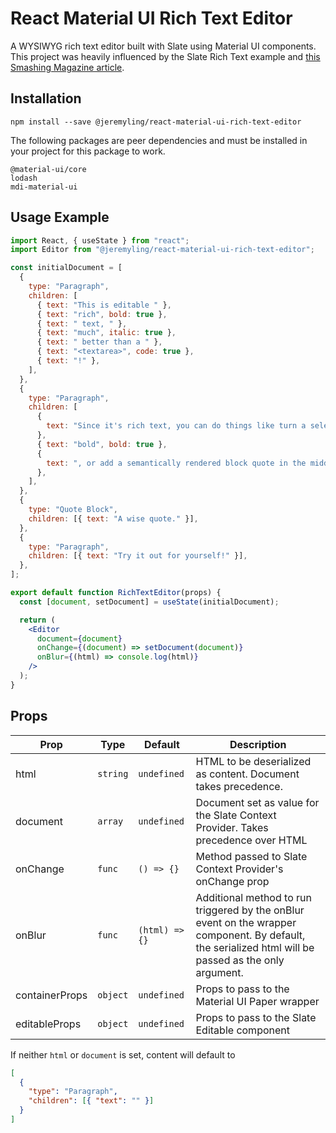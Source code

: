 # React Material UI Rich Text Editor

A WYSIWYG rich text editor built with Slate using Material UI components. This project was heavily influenced by the Slate Rich Text example and [this Smashing Magazine article](https://www.smashingmagazine.com/2021/05/building-wysiwyg-editor-javascript-slatejs/).

## Installation

```
npm install --save @jeremyling/react-material-ui-rich-text-editor
```

The following packages are peer dependencies and must be installed in your project for this package to work.

```
@material-ui/core
lodash
mdi-material-ui
```

## Usage Example

```jsx
import React, { useState } from "react";
import Editor from "@jeremyling/react-material-ui-rich-text-editor";

const initialDocument = [
  {
    type: "Paragraph",
    children: [
      { text: "This is editable " },
      { text: "rich", bold: true },
      { text: " text, " },
      { text: "much", italic: true },
      { text: " better than a " },
      { text: "<textarea>", code: true },
      { text: "!" },
    ],
  },
  {
    type: "Paragraph",
    children: [
      {
        text: "Since it's rich text, you can do things like turn a selection of text ",
      },
      { text: "bold", bold: true },
      {
        text: ", or add a semantically rendered block quote in the middle of the page, like this:",
      },
    ],
  },
  {
    type: "Quote Block",
    children: [{ text: "A wise quote." }],
  },
  {
    type: "Paragraph",
    children: [{ text: "Try it out for yourself!" }],
  },
];

export default function RichTextEditor(props) {
  const [document, setDocument] = useState(initialDocument);

  return (
    <Editor
      document={document}
      onChange={(document) => setDocument(document)}
      onBlur={(html) => console.log(html)}
    />
  );
}
```

## Props

| Prop           | Type     | Default        | Description                                                                                                                                           |
| -------------- | -------- | -------------- | ----------------------------------------------------------------------------------------------------------------------------------------------------- |
| html           | `string` | `undefined`    | HTML to be deserialized as content. Document takes precedence.                                                                                        |
| document       | `array`  | `undefined`    | Document set as value for the Slate Context Provider. Takes precedence over HTML                                                                      |
| onChange       | `func`   | `() => {}`     | Method passed to Slate Context Provider's onChange prop                                                                                               |
| onBlur         | `func`   | `(html) => {}` | Additional method to run triggered by the onBlur event on the wrapper component. By default, the serialized html will be passed as the only argument. |
| containerProps | `object` | `undefined`    | Props to pass to the Material UI Paper wrapper                                                                                                        |
| editableProps  | `object` | `undefined`    | Props to pass to the Slate Editable component                                                                                                         |

If neither `html` or `document` is set, content will default to

```json
[
  {
    "type": "Paragraph",
    "children": [{ "text": "" }]
  }
]
```
